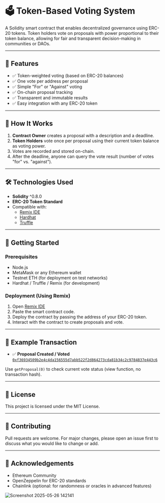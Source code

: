 # 🗳️ Token-Based Voting System

A Solidity smart contract that enables decentralized governance using ERC-20 tokens. Token holders vote on proposals with power proportional to their token balance, allowing for fair and transparent decision-making in communities or DAOs.

---

## 📌 Features

- ✅ Token-weighted voting (based on ERC-20 balances)
- ✅ One vote per address per proposal
- ✅ Simple "For" or "Against" voting
- ✅ On-chain proposal tracking
- ✅ Transparent and immutable results
- ✅ Easy integration with any ERC-20 token

---

## 🧱 How It Works

1. **Contract Owner** creates a proposal with a description and a deadline.
2. **Token Holders** vote once per proposal using their current token balance as voting power.
3. Votes are recorded and stored on-chain.
4. After the deadline, anyone can query the vote result (number of votes "for" vs. "against").

---

## 🛠️ Technologies Used

- **Solidity** ^0.8.0
- **ERC-20 Token Standard**
- Compatible with:
  - [Remix IDE](https://remix.ethereum.org/)
  - [Hardhat](https://hardhat.org/)
  - [Truffle](https://trufflesuite.com/)

---

## 🚀 Getting Started

### Prerequisites

- Node.js
- MetaMask or any Ethereum wallet
- Testnet ETH (for deployment on test networks)
- Hardhat / Truffle / Remix (for development)

### Deployment (Using Remix)

1. Open [Remix IDE](https://remix.ethereum.org/)
2. Paste the smart contract code.
3. Deploy the contract by passing the address of your ERC-20 token.
4. Interact with the contract to create proposals and vote.

---

## 🧪 Example Transaction

- ✅ **Proposal Created / Voted**  
  [`0xf36934509b2e4c4da156555d7abb522f2d864273cda81b34c2c9784837e443c6`](https://etherscan.io/tx/0xf36934509b2e4c4da156555d7abb522f2d864273cda81b34c2c9784837e443c6)

Use `getProposal(0)` to check current vote status (view function, no transaction hash).

---

## 📄 License

This project is licensed under the MIT License.

---

## 🤝 Contributing

Pull requests are welcome. For major changes, please open an issue first to discuss what you would like to change or add.

---

## 🙌 Acknowledgements

- Ethereum Community
- OpenZeppelin for ERC-20 standards
- Chainlink (optional: for randomness or oracles in advanced features)

![Screenshot 2025-05-26 142141](https://github.com/user-attachments/assets/686f0a63-1071-4b62-aaa9-1bd8d4af8fc0)

